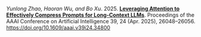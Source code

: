 *Yunlong Zhao, Haoran Wu, and Bo Xu*. 2025. [**Leveraging Attention to Effectively Compress Prompts for Long-Context LLMs**](https://ojs.aaai.org/index.php/AAAI/article/view/34800). Proceedings of the AAAI Conference on Artificial Intelligence 39, 24 (Apr. 2025), 26048–26056. https://doi.org/10.1609/aaai.v39i24.34800
